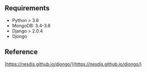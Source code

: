 ## Requirements
- Python > 3.6
- MongoDB: 3.4-3.6
- Django > 2.0.4
- Djongo 

## Reference
[https://nesdis.github.io/djongo/](https://nesdis.github.io/djongo/)
